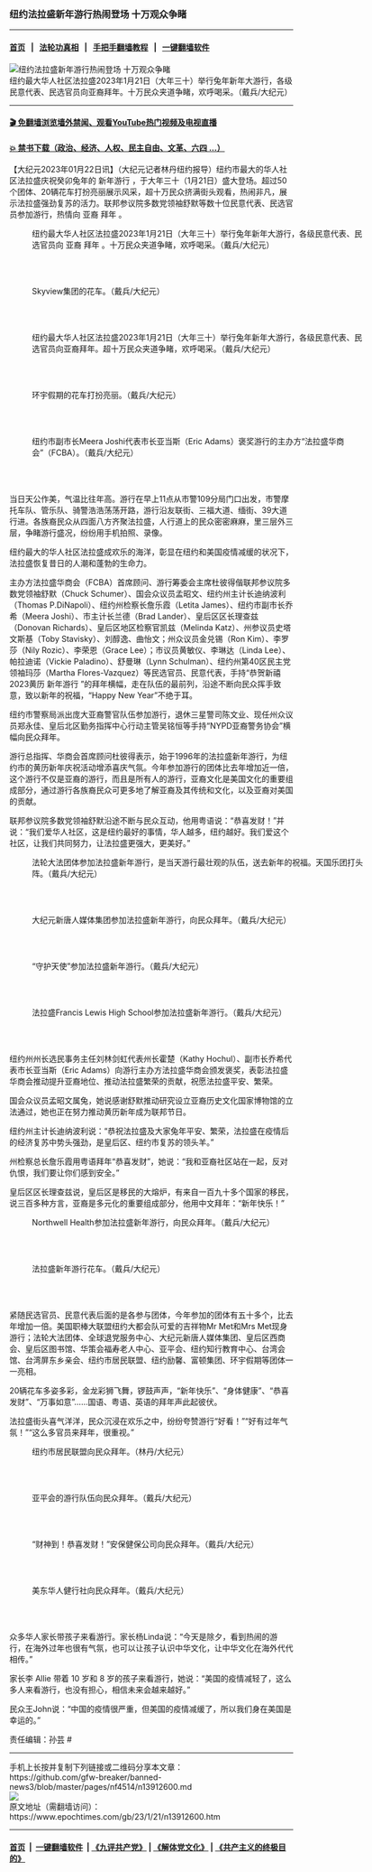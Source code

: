 ### 纽约法拉盛新年游行热闹登场 十万观众争睹
------------------------

#### [首页](https://github.com/gfw-breaker/banned-news3/blob/master/README.md) &nbsp;&nbsp;|&nbsp;&nbsp; [法轮功真相](https://github.com/begood0513/basic/blob/master/README.md)  &nbsp;&nbsp;|&nbsp;&nbsp; [手把手翻墙教程](https://github.com/gfw-breaker/guides/wiki)  &nbsp;&nbsp;|&nbsp;&nbsp; [一键翻墙软件](https://github.com/gfw-breaker/nogfw/blob/master/README.md)  



<div><img alt="纽约法拉盛新年游行热闹登场 十万观众争睹" class="attachment-djy_600_400 size-djy_600_400 wp-post-image" src="https://i.epochtimes.com/assets/uploads/2023/01/id13912647-2301211659281973-600x400.jpg"/>
<div class="caption">
 纽约最大华人社区法拉盛2023年1月21日（大年三十）举行兔年新年大游行，各级民意代表、民选官员向亚裔拜年。十万民众夹道争睹，欢呼喝采。（戴兵/大纪元）
</div></div><hr/>

#### [ 🎬  免翻墙浏览墙外禁闻、观看YouTube热门视频及电视直播](https://github.com/gfw-breaker/HelloWorld)

#### [ 💥  禁书下载（政治、经济、人权、民主自由、文革、六四 ...）](https://github.com/gfw-breaker/books/blob/master/README.md)

<div><p>
 【大纪元2023年01月22日讯】（大纪元记者林丹纽约报导）纽约市最大的华人社区法拉盛庆祝癸卯兔年的
 <ok href="https://www.epochtimes.com/gb/tag/%E6%96%B0%E5%B9%B4%E6%B8%B8%E8%A1%8C.html">
  新年游行
 </ok>
 ，于大年三十（1月21日）盛大登场。超过50个团体、20辆花车打扮亮丽展示风采，超十万民众挤满街头观看，热闹非凡，展示法拉盛强劲复苏的活力。联邦参议院多数党领袖舒默等数十位民意代表、民选官员参加游行，热情向
 <ok href="https://www.epochtimes.com/gb/tag/%E4%BA%9A%E8%A3%94.html">
  亚裔
 </ok>
 <ok href="https://www.epochtimes.com/gb/tag/%E6%8B%9C%E5%B9%B4.html">
  拜年
 </ok>
 。
</p>
<p>
 <center>
 </center>
 <center>
 </center>
</p>
<figure aria-describedby="caption-attachment-13912622" class="wp-caption aligncenter" id="attachment_13912622" style="width: 600px">
 <ok href="https://i.epochtimes.com/assets/uploads/2023/01/id13912622-2301211701561973.jpg" target="_blank">
  <img alt="" class="size-full wp-image-13912622" src="https://i.epochtimes.com/assets/uploads/2023/01/id13912622-2301211701561973.jpg"/>
 </ok>
 <br/><figcaption class="wp-caption-text" id="caption-attachment-13912622">
  纽约最大华人社区法拉盛2023年1月21日（大年三十）举行兔年新年大游行，各级民意代表、民选官员向
  <ok href="https://www.epochtimes.com/gb/tag/%E4%BA%9A%E8%A3%94.html">
   亚裔
  </ok>
  <ok href="https://www.epochtimes.com/gb/tag/%E6%8B%9C%E5%B9%B4.html">
   拜年
  </ok>
  。十万民众夹道争睹，欢呼喝采。（戴兵/大纪元）
 </figcaption><br/>
</figure><br/>
<figure aria-describedby="caption-attachment-13912624" class="wp-caption aligncenter" id="attachment_13912624" style="width: 600px">
 <ok href="https://i.epochtimes.com/assets/uploads/2023/01/id13912624-2301211701501973.jpg" target="_blank">
  <img alt="" class="size-large wp-image-13912624" src="https://i.epochtimes.com/assets/uploads/2023/01/id13912624-2301211701501973-600x400.jpg" title=""/>
 </ok>
 <br/><figcaption class="wp-caption-text" id="caption-attachment-13912624">
  Skyview集团的花车。（戴兵/大纪元）
 </figcaption><br/>
</figure><br/>
<figure aria-describedby="caption-attachment-13912636" class="wp-caption aligncenter" id="attachment_13912636" style="width: 600px">
 <ok href="https://i.epochtimes.com/assets/uploads/2023/01/id13912636-2301211700541973.jpg" target="_blank">
  <img alt="" class="size-large wp-image-13912636" src="https://i.epochtimes.com/assets/uploads/2023/01/id13912636-2301211700541973-600x400.jpg" title=""/>
 </ok>
 <br/><figcaption class="wp-caption-text" id="caption-attachment-13912636">
  纽约最大华人社区法拉盛2023年1月21日（大年三十）举行兔年新年大游行，各级民意代表、民选官员向亚裔拜年。超十万民众夹道争睹，欢呼喝采。（戴兵/大纪元）
 </figcaption><br/>
</figure><br/>
<figure aria-describedby="caption-attachment-13912637" class="wp-caption aligncenter" id="attachment_13912637" style="width: 600px">
 <ok href="https://i.epochtimes.com/assets/uploads/2023/01/id13912637-2301211700511973.jpg" target="_blank">
  <img alt="" class="size-large wp-image-13912637" src="https://i.epochtimes.com/assets/uploads/2023/01/id13912637-2301211700511973-600x400.jpg" title=""/>
 </ok>
 <br/><figcaption class="wp-caption-text" id="caption-attachment-13912637">
  环宇假期的花车打扮亮丽。（戴兵/大纪元）
 </figcaption><br/>
</figure><br/>
<figure aria-describedby="caption-attachment-13912629" class="wp-caption aligncenter" id="attachment_13912629" style="width: 600px">
 <ok href="https://i.epochtimes.com/assets/uploads/2023/01/id13912629-2301211701411973.jpg" target="_blank">
  <img alt="" class="size-large wp-image-13912629" src="https://i.epochtimes.com/assets/uploads/2023/01/id13912629-2301211701411973-600x400.jpg" title=""/>
 </ok>
 <br/><figcaption class="wp-caption-text" id="caption-attachment-13912629">
  纽约市副市长Meera Joshi代表市长亚当斯（Eric Adams）褒奖游行的主办方“法拉盛华商会”（FCBA）。（戴兵/大纪元）
 </figcaption><br/>
</figure><br/>
<p class="p1">
 当日天公作美，气温比往年高。游行在早上11点从市警109分局门口出发，市警摩托车队、管乐队、骑警浩浩荡荡开路，游行沿友联街、三福大道、缅街、39大道行进。各族裔民众从四面八方齐聚法拉盛，人行道上的民众密密麻麻，里三层外三层，争睹游行盛况，纷纷用手机拍照、录像。
</p>
<p class="p1">
 纽约最大的华人社区法拉盛成欢乐的海洋，彰显在纽约和美国疫情减缓的状况下，法拉盛恢复昔日的人潮和蓬勃的生命力。
</p>
<p class="p1">
 主办方法拉盛华商会（FCBA）首席顾问、游行筹委会主席杜彼得偕联邦参议院多数党领袖舒默（Chuck Schumer）、国会众议员孟昭文、纽约州主计长迪纳波利（Thomas P.DiNapoli）、纽约州检察长詹乐霞（Letita James）、纽约市副市长乔希（Meera Joshi）、市主计长兰德（Brad Lander）、皇后区区长理查兹（Donovan Richards）、皇后区地区检察官凯兹（Melinda Katz）、州参议员史塔文斯基（Toby Stavisky）、刘醇逸、曲怡文；州众议员金兑锡（Ron Kim）、李罗莎（Nily Rozic）、李荣恩（Grace Lee）；市议员黄敏仪、李琳达（Linda Lee）、帕拉迪诺（Vickie Paladino）、舒曼琳（Lynn Schulman）、纽约州第40区民主党领袖玛莎（Martha Flores-Vazquez）等民选官员、民意代表，手持“恭贺新禧 2023黄历
 <ok href="https://www.epochtimes.com/gb/tag/%E6%96%B0%E5%B9%B4%E6%B8%B8%E8%A1%8C.html">
  新年游行
 </ok>
 ”的拜年横幅，走在队伍的最前列，沿途不断向民众挥手致意，致以新年的祝福，“Happy New Year”不绝于耳。
</p>
<p class="p1">
 纽约市警察局派出庞大亚裔警官队伍参加游行，退休三星警司陈文业、现任州众议员郑永佳、皇后北区勤务指挥中心行动主管吴铭恒等手持“NYPD亚裔警务协会”横幅向民众拜年。
</p>
<p class="p1">
 游行总指挥、华商会首席顾问杜彼得表示，始于1996年的法拉盛新年游行，为纽约市的黄历新年庆祝活动增添喜庆气氛。今年参加游行的团体比去年增加近一倍，这个游行不仅是亚裔的游行，而且是所有人的游行，亚裔文化是美国文化的重要组成部分，通过游行各族裔民众可更多地了解亚裔及其传统和文化，以及亚裔对美国的贡献。
</p>
<p class="p1">
 联邦参议院多数党领袖舒默沿途不断与民众互动，他用粤语说：“恭喜发财！”并说：“我们爱华人社区，这是纽约最好的事情，华人越多，纽约越好。我们爱这个社区，让我们共同努力，让法拉盛更强大，更美好。”
</p>
<figure aria-describedby="caption-attachment-13912643" class="wp-caption aligncenter" id="attachment_13912643" style="width: 600px">
 <ok href="https://i.epochtimes.com/assets/uploads/2023/01/id13912643-2301211701201973.jpg" target="_blank">
  <img alt="" class="size-full wp-image-13912643" src="https://i.epochtimes.com/assets/uploads/2023/01/id13912643-2301211701201973.jpg"/>
 </ok>
 <br/><figcaption class="wp-caption-text" id="caption-attachment-13912643">
  法轮大法团体参加法拉盛新年游行，是当天游行最壮观的队伍，送去新年的祝福。天国乐团打头阵。（戴兵/大纪元）
 </figcaption><br/>
</figure><br/>
<figure aria-describedby="caption-attachment-13912645" class="wp-caption aligncenter" id="attachment_13912645" style="width: 600px">
 <ok href="https://i.epochtimes.com/assets/uploads/2023/01/id13912645-2301211701291973.jpg" target="_blank">
  <img alt="" class="size-large wp-image-13912645" src="https://i.epochtimes.com/assets/uploads/2023/01/id13912645-2301211701291973-600x400.jpg" title=""/>
 </ok>
 <br/><figcaption class="wp-caption-text" id="caption-attachment-13912645">
  大纪元新唐人媒体集团参加法拉盛新年游行，向民众拜年。（戴兵/大纪元）
 </figcaption><br/>
</figure><br/>
<figure aria-describedby="caption-attachment-13912625" class="wp-caption aligncenter" id="attachment_13912625" style="width: 600px">
 <ok href="https://i.epochtimes.com/assets/uploads/2023/01/id13912625-2301211701471973.jpg" target="_blank">
  <img alt="" class="size-large wp-image-13912625" src="https://i.epochtimes.com/assets/uploads/2023/01/id13912625-2301211701471973-600x400.jpg" title=""/>
 </ok>
 <br/><figcaption class="wp-caption-text" id="caption-attachment-13912625">
  “守护天使”参加法拉盛新年游行。（戴兵/大纪元）
 </figcaption><br/>
</figure><br/>
<figure aria-describedby="caption-attachment-13912630" class="wp-caption aligncenter" id="attachment_13912630" style="width: 600px">
 <ok href="https://i.epochtimes.com/assets/uploads/2023/01/id13912630-2301211701531973.jpg" target="_blank">
  <img alt="" class="size-large wp-image-13912630" src="https://i.epochtimes.com/assets/uploads/2023/01/id13912630-2301211701531973-600x400.jpg" title=""/>
 </ok>
 <br/><figcaption class="wp-caption-text" id="caption-attachment-13912630">
  法拉盛Francis Lewis High School参加法拉盛新年游行。（戴兵/大纪元）
 </figcaption><br/>
</figure><br/>
<p class="p1">
 纽约州州长选民事务主任刘林剑虹代表州长霍楚（Kathy Hochul）、副市长乔希代表市长亚当斯（Eric Adams）向游行主办方法拉盛华商会颁发褒奖，表彰法拉盛华商会推动提升亚裔地位、推动法拉盛繁荣的贡献，祝愿法拉盛平安、繁荣。
</p>
<p class="p1">
 国会众议员孟昭文属兔，她说感谢舒默推动研究设立亚裔历史文化国家博物馆的立法通过，她也正在努力推动黄历新年成为联邦节日。
</p>
<p class="p1">
 纽约州主计长迪纳波利说：“恭祝法拉盛及大家兔年平安、繁荣，法拉盛在疫情后的经济复苏中势头强劲，是皇后区、纽约市复苏的领头羊。”
</p>
<p class="p1">
 州检察总长詹乐霞用粤语拜年“恭喜发财”，她说：“我和亚裔社区站在一起，反对仇恨，我们要让你们感到安全。”
</p>
<p class="p1">
 皇后区区长理查兹说，皇后区是移民的大熔炉，有来自一百九十多个国家的移民，说三百多种方言，亚裔是多元化的重要组成部分，他用中文拜年：“新年快乐！”
</p>
<figure aria-describedby="caption-attachment-13912632" class="wp-caption aligncenter" id="attachment_13912632" style="width: 600px">
 <ok href="https://i.epochtimes.com/assets/uploads/2023/01/id13912632-2301211701381973.jpg" target="_blank">
  <img alt="" class="size-large wp-image-13912632" src="https://i.epochtimes.com/assets/uploads/2023/01/id13912632-2301211701381973-600x400.jpg" title=""/>
 </ok>
 <br/><figcaption class="wp-caption-text" id="caption-attachment-13912632">
  Northwell Health参加法拉盛新年游行，向民众拜年。（戴兵/大纪元）
 </figcaption><br/>
</figure><br/>
<figure aria-describedby="caption-attachment-13912633" class="wp-caption aligncenter" id="attachment_13912633" style="width: 600px">
 <ok href="https://i.epochtimes.com/assets/uploads/2023/01/id13912633-2301211701351973.jpg" target="_blank">
  <img alt="" class="size-large wp-image-13912633" src="https://i.epochtimes.com/assets/uploads/2023/01/id13912633-2301211701351973-600x400.jpg" title=""/>
 </ok>
 <br/><figcaption class="wp-caption-text" id="caption-attachment-13912633">
  法拉盛新年游行花车。（戴兵/大纪元）
 </figcaption><br/>
</figure><br/>
<p class="p1">
 紧随民选官员、民意代表后面的是各参与团体，今年参加的团体有五十多个，比去年增加一倍。美国职棒大联盟纽约大都会队可爱的吉祥物Mr Met和Mrs Met现身游行；法轮大法团体、全球退党服务中心、大纪元新唐人媒体集团、皇后区西商会、皇后区图书馆、华策会福寿老人中心、亚平会、纽约知行教育中心、台湾会馆、台湾屏东乡亲会、纽约市居民联盟、纽约励馨、富顿集团、环宇假期等团体一一亮相。
</p>
<p class="p1">
 20辆花车多姿多彩，金龙彩狮飞舞，锣鼓声声，“新年快乐”、“身体健康”、“恭喜发财”、“万事如意”……国语、粤语、英语的拜年声此起彼伏。
</p>
<p class="p1">
 法拉盛街头喜气洋洋，民众沉浸在欢乐之中，纷纷夸赞游行“好看！”“好有过年气氛！”“这么多官员来拜年，很重视。”
</p>
<figure aria-describedby="caption-attachment-13912657" class="wp-caption aligncenter" id="attachment_13912657" style="width: 600px">
 <ok href="https://i.epochtimes.com/assets/uploads/2023/01/id13912657-62851614d0aca3ea3aabd407daf90d9b.jpg" target="_blank">
  <img alt="" class="size-full wp-image-13912657" src="https://i.epochtimes.com/assets/uploads/2023/01/id13912657-62851614d0aca3ea3aabd407daf90d9b.jpg"/>
 </ok>
 <br/><figcaption class="wp-caption-text" id="caption-attachment-13912657">
  纽约市居民联盟向民众拜年。（林丹/大纪元）
 </figcaption><br/>
</figure><br/>
<figure aria-describedby="caption-attachment-13912640" class="wp-caption aligncenter" id="attachment_13912640" style="width: 600px">
 <ok href="https://i.epochtimes.com/assets/uploads/2023/01/id13912640-2301211701321973.jpg" target="_blank">
  <img alt="" class="size-large wp-image-13912640" src="https://i.epochtimes.com/assets/uploads/2023/01/id13912640-2301211701321973-600x400.jpg" title=""/>
 </ok>
 <br/><figcaption class="wp-caption-text" id="caption-attachment-13912640">
  亚平会的游行队伍向民众拜年。（戴兵/大纪元）
 </figcaption><br/>
</figure><br/>
<figure aria-describedby="caption-attachment-13912641" class="wp-caption aligncenter" id="attachment_13912641" style="width: 600px">
 <ok href="https://i.epochtimes.com/assets/uploads/2023/01/id13912641-2301211701171973.jpg" target="_blank">
  <img alt="" class="size-large wp-image-13912641" src="https://i.epochtimes.com/assets/uploads/2023/01/id13912641-2301211701171973-600x400.jpg" title=""/>
 </ok>
 <br/><figcaption class="wp-caption-text" id="caption-attachment-13912641">
  “财神到！恭喜发财！”安保健保公司向民众拜年。（戴兵/大纪元）
 </figcaption><br/>
</figure><br/>
<figure aria-describedby="caption-attachment-13912646" class="wp-caption aligncenter" id="attachment_13912646" style="width: 600px">
 <ok href="https://i.epochtimes.com/assets/uploads/2023/01/id13912646-2301211701061973.jpg" target="_blank">
  <img alt="" class="size-large wp-image-13912646" src="https://i.epochtimes.com/assets/uploads/2023/01/id13912646-2301211701061973-600x400.jpg" title=""/>
 </ok>
 <br/><figcaption class="wp-caption-text" id="caption-attachment-13912646">
  美东华人健行社向民众拜年。（戴兵/大纪元）
 </figcaption><br/>
</figure><br/>
<p class="p1">
 众多华人家长带孩子来看游行。家长杨Linda说：“今天是除夕，看到热闹的游行，在海外过年也很有气氛，也可以让孩子认识中华文化，让中华文化在海外代代相传。”
</p>
<p class="p3">
 家长李
 <span class="s1">
  Allie
 </span>
 带着
 <span class="s1">
  10
 </span>
 岁和
 <span class="s1">
  8
 </span>
 岁的孩子来看游行，她说：“美国的疫情减轻了，这么多人来看游行，也没有担心，相信未来会越来越好。”
</p>
<p>
 民众王John说：“中国的疫情很严重，但美国的疫情减缓了，所以我们身在美国是幸运的。”
</p>
<p class="p3">
 责任编辑：孙芸 #
</p>
</div>
<hr/>
手机上长按并复制下列链接或二维码分享本文章：<br/>
https://github.com/gfw-breaker/banned-news3/blob/master/pages/nf4514/n13912600.md <br/>
<a href='https://github.com/gfw-breaker/banned-news3/blob/master/pages/nf4514/n13912600.md'><img src='https://github.com/gfw-breaker/banned-news3/blob/master/pages/nf4514/n13912600.md.png'/></a> <br/>
原文地址（需翻墙访问）：https://www.epochtimes.com/gb/23/1/21/n13912600.htm


------------------------
#### [首页](https://github.com/gfw-breaker/banned-news3/blob/master/README.md) &nbsp;|&nbsp; [一键翻墙软件](https://github.com/gfw-breaker/nogfw/blob/master/README.md) &nbsp;| [《九评共产党》](https://github.com/gfw-breaker/9ping.md/blob/master/README.md#九评之一评共产党是什么) | [《解体党文化》](https://github.com/gfw-breaker/jtdwh.md/blob/master/README.md) | [《共产主义的终极目的》](https://github.com/gfw-breaker/gczydzjmd.md/blob/master/README.md)


<img src='http://gfw-breaker.win/banned-news3/pages/nf4514/n13912600.md' width='0px' height='0px'/>